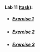#### Lab 11 ([task](https://drive.google.com/file/d/1pPkfFfEFTf-B0bd-hvmbVtobwNMzwABs/view)):
* ##### [Exercise 1](https://CaptainArsa.github.io/InternetProgramming/Lab11/Lab11_1.html)
* ##### [Exercise 2](https://CaptainArsa.github.io/InternetProgramming/Lab11/Lab11_2.html)
* ##### [Exercise 3](https://CaptainArsa.github.io/InternetProgramming/Lab11/Lab11_3.html)
